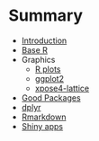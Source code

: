 
Summary
=======

-   [Introduction](README.md)
-   [Base R](base_r/README.md)
-   Graphics
    -   [R plots](base_plots/README.md)
    -   [ggplot2](ggplot2/README.md)
    -   [xpose4-lattice](xpose4_lattice/README.md)
-   [Good Packages](good_packages/README.md)
-   [dplyr](dplyr/README.md)
-   [Rmarkdown](rmarkdown/README.md)
-   [Shiny apps](shiny_apps/README.md)
